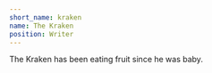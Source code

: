 ```yaml
---
short_name: kraken
name: The Kraken
position: Writer
---
```

The Kraken has been eating fruit since he was baby.
